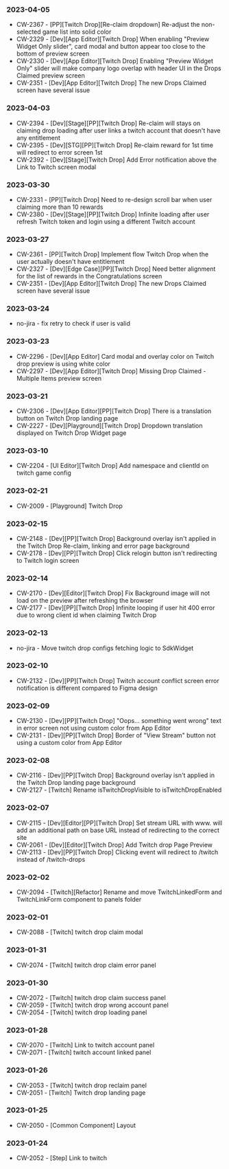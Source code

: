 ### 2023-04-05

- CW-2367 - [PP][Twitch Drop][Re-claim dropdown] Re-adjust the non-selected game list into solid color
- CW-2329 - [Dev][App Editor][Twitch Drop] When enabling "Preview Widget Only slider", card modal and button appear too close to the bottom of preview screen
- CW-2330 - [Dev][App Editor][Twitch Drop] Enabling "Preview Widget Only" slider will make company logo overlap with header UI in the Drops Claimed preview screen
- CW-2351 - [Dev][App Editor][Twitch Drop] The new Drops Claimed screen have several issue

### 2023-04-03

- CW-2394 - [Dev][Stage][PP][Twitch Drop] Re-claim will stays on claiming drop loading after user links a twitch account that doesn't have any entitlement
- CW-2395 - [Dev][STG][PP][Twitch Drop] Re-claim reward for 1st time will redirect to error screen 1st
- CW-2392 - [Dev][Stage][Twitch Drop] Add Error notification above the Link to Twitch screen modal

### 2023-03-30

- CW-2331 - [PP][Twitch Drop] Need to re-design scroll bar when user claiming more than 10 rewards
- CW-2380 - [Dev][Stage][PP][Twitch Drop] Infinite loading after user refresh Twitch token and login using a different Twitch account

### 2023-03-27

- CW-2361 - [PP][Twitch Drop] Implement flow Twitch Drop when the user actually doesn't have entitlement
- CW-2327 - [Dev][Edge Case][PP][Twitch Drop] Need better alignment for the list of rewards in the Congratulations screen
- CW-2351 - [Dev][App Editor][Twitch Drop] The new Drops Claimed screen have several issue

### 2023-03-24

- no-jira - fix retry to check if user is valid

### 2023-03-23

- CW-2296 - [Dev][App Editor] Card modal and overlay color on Twitch drop preview is using white color
- CW-2297 - [Dev][App Editor][Twitch Drop] Missing Drop Claimed - Multiple Items preview screen

### 2023-03-21

- CW-2306 - [Dev][App Editor][PP][Twitch Drop] There is a translation button on Twitch Drop landing page
- CW-2227 - [Dev][Playground][Twitch Drop] Dropdown translation displayed on Twitch Drop Widget page

### 2023-03-10

- CW-2204 - [UI Editor][Twitch Drop] Add namespace and clientId on twitch game config

### 2023-02-21

- CW-2009 - [Playground] Twitch Drop

### 2023-02-15

- CW-2148 - [Dev][PP][Twitch Drop] Background overlay isn't applied in the Twitch Drop Re-claim, linking and error page background
- CW-2178 - [Dev][PP][Twitch Drop] Click relogin button isn't redirecting to Twitch login screen

### 2023-02-14

- CW-2170 - [Dev][Editor][Twitch Drop] Fix Background image will not load on the preview after refreshing the browser
- CW-2177 - [Dev][PP][Twitch Drop] Infinite looping if user hit 400 error due to wrong client id when claiming Twitch Drop

### 2023-02-13

- no-jira - Move twitch drop configs fetching logic to SdkWidget

### 2023-02-10

- CW-2132 - [Dev][PP][Twitch Drop] Twitch account conflict screen error notification is different compared to Figma design

### 2023-02-09

- CW-2130 - [Dev][PP][Twitch Drop] "Oops… something went wrong" text in error screen not using custom color from App Editor
- CW-2131 - [Dev][PP][Twitch Drop] Border of "View Stream" button not using a custom color from App Editor

### 2023-02-08

- CW-2116 - [Dev][PP][Twitch Drop] Background overlay isn't applied in the Twitch Drop landing page background
- CW-2127 - [Twitch] Rename isTwitchDropVisible to isTwitchDropEnabled

### 2023-02-07

- CW-2115 - [Dev][Editor][PP][Twitch Drop] Set stream URL with www. will add an additional path on base URL instead of redirecting to the correct site
- CW-2061 - [Dev][Editor][Twitch Drop] Add Twitch drop Page Preview
- CW-2113 - [Dev][PP][Twitch Drop] Clicking event will redirect to /twitch instead of /twitch-drops

### 2023-02-02

- CW-2094 - [Twitch][Refactor] Rename and move TwitchLinkedForm and TwitchLinkForm component to panels folder

### 2023-02-01

- CW-2088 - [Twitch] twitch drop claim modal

### 2023-01-31

- CW-2074 - [Twitch] twitch drop claim error panel

### 2023-01-30

- CW-2072 - [Twitch] twitch drop claim success panel
- CW-2059 - [Twitch] twitch drop wrong account panel
- CW-2054 - [Twitch] twitch drop loading panel

### 2023-01-28

- CW-2070 - [Twitch] Link to twitch account panel
- CW-2071 - [Twitch] twitch account linked panel

### 2023-01-26

- CW-2053 - [Twitch] twitch drop reclaim panel
- CW-2051 - [Twitch] Twitch drop landing page

### 2023-01-25

- CW-2050 - [Common Component] Layout

### 2023-01-24

- CW-2052 - [Step] Link to twitch
